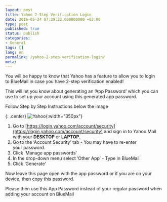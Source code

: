 ```yaml
---
layout: post
title: Yahoo 2-Step Verification Login
date: 2016-05-24 07:29:22.000000000 +03:00
type: post
published: true
status: publish
categories:
- General
tags: []
lang: en
permalink: /yahoo-2-step-verification-login/
meta:
---
```


You will be happy to know that Yahoo has a feature to allow you to login to BlueMail in case you have 2-step verification enabled!

This will let you know about generating an ‘App Password’ which you can use to set up your account using this generated app password.

Follow Step by Step Instructions below the image

{: .center}
![Yahoo](/assets/GIF_Yahoo.gif){:width="350px"}

1. Go to [https://login.yahoo.com/account/security](https://login.yahoo.com/account/security) and sign in to Yahoo Mail with your **DESKTOP** or **LAPTOP**.
2. Go to the ‘Account Security’ tab - You may have to re-enter your password.
3. Click ‘Manage app passwords’
4. In the drop-down menu select ‘Other App’ - Type in BlueMail
5. Click ‘Generate’

Now leave this page open with the app password or if you are on your device, then copy this password.

Please then use this App Password instead of your regular password when adding your account on BlueMail